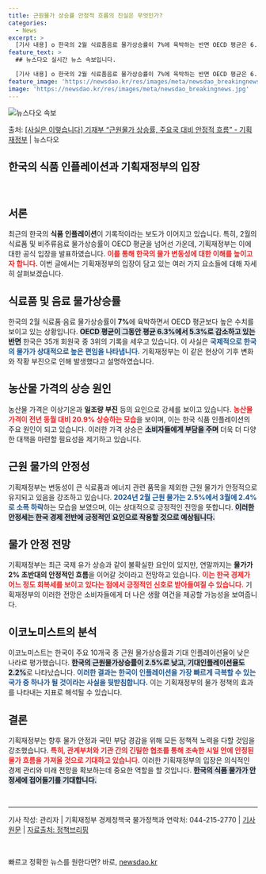```yaml
---
title: 근원물가 상승률 안정적 흐름의 진실은 무엇인가?
categories:
  - News
excerpt: >
  [기사 내용] o 한국의 2월 식료품음료 물가상승률이 7%에 육박하는 반면 OECD 평균은 6.3%에서 5.…
feature_text: >
  ## 뉴스다오 실시간 뉴스 속보입니다.

  [기사 내용] o 한국의 2월 식료품음료 물가상승률이 7%에 육박하는 반면 OECD 평균은 6.3%에서 5.…
feature_image: 'https://newsdao.kr/res/images/meta/newsdao_breakingnews.jpg'
image: 'https://newsdao.kr/res/images/meta/newsdao_breakingnews.jpg'
---
```


![뉴스다오 속보](https://newsdao.kr/res/images/meta/newsdao_breakingnews.jpg)

<p>출처: <a href="https://newsdao.kr/3644" rel="dofollow">[사실은 이렇습니다] 기재부 “근원물가 상승률, 주요국 대비 안정적 흐름” - 기획재정부</a> | 뉴스다오</p>

<h2 data-ke-size="size26">한국의 식품 인플레이션과 기획재정부의 입장</h2>
<p data-ke-size="size16">&nbsp;</p>

<h2 data-ke-size="size26">서론</h2>
<p data-ke-size="size16">최근의 한국의 <b>식품 인플레이션</b>이 기록적이라는 보도가 이어지고 있습니다. 특히, 2월의 식료품 및 비주류음료 물가상승률이 OECD 평균을 넘어선 가운데, 기획재정부는 이에 대한 공식 입장을 발표하였습니다. <b><span style="color: #ee2323;">이를 통해 한국의 물가 변동성에 대한 이해를 높이고자 합니다.</span></b> 이번 글에서는 기획재정부의 입장이 담고 있는 여러 가지 요소들에 대해 자세히 살펴보겠습니다.</p>

<h2 data-ke-size="size26">식료품 및 음료 물가상승률</h2>
<p data-ke-size="size16">한국의 2월 식료품·음료 물가상승률이 <b>7%</b>에 육박하면서 OECD 평균보다 높은 수치를 보이고 있는 상황입니다. <b><span style="background-color: #21538527;">OECD 평균이 그동안 평균 6.3%에서 5.3%로 감소하고 있는 반면</span></b> 한국은 35개 회원국 중 3위의 기록을 세우고 있습니다. 이 사실은 <b><span style="color: #1a5490;">국제적으로 한국의 물가가 상대적으로 높은 편임을 나타냅니다.</span></b> 기획재정부는 이 같은 현상이 기후 변화와 작황 부진으로 인해 발생했다고 설명하였습니다.</p>

<h2 data-ke-size="size26">농산물 가격의 상승 원인</h2>
<p data-ke-size="size16">농산물 가격은 이상기온과 <b>일조량 부진</b> 등의 요인으로 강세를 보이고 있습니다. <b><span style="color: #ee2323;">농산물 가격이 전년 동월 대비 20.9% 상승하는 모습</span></b>을 보이며, 이는 한국 식품 인플레이션의 주요 원인이 되고 있습니다. 이러한 가격 상승은 <b><span style="background-color: #21538527;">소비자들에게 부담을 주며</span></b> 더욱 더 다양한 대책을 마련할 필요성을 제기하고 있습니다.</p>

<h2 data-ke-size="size26">근원 물가의 안정성</h2>
<p data-ke-size="size16">기획재정부는 변동성이 큰 식료품과 에너지 관련 품목을 제외한 근원 물가가 안정적으로 유지되고 있음을 강조하고 있습니다. <b><span style="color: #1a5490;">2024년 2월 근원 물가는 2.5%에서 3월에 2.4%로 소폭 하락</span></b>하는 모습을 보였으며, 이는 상대적으로 긍정적인 전망을 뜻합니다. <b><span style="background-color: #21538527;">이러한 안정세는 한국 경제 전반에 긍정적인 요인으로 작용할 것으로 예상됩니다.</span></b></p>

<h2 data-ke-size="size26">물가 안정 전망</h2>
<p data-ke-size="size16">기획재정부는 최근 국제 유가 상승과 같이 불확실한 요인이 있지만, 연말까지는 <b>물가가 2% 초반대의 안정적인 흐름</b>을 이어갈 것이라고 전망하고 있습니다. <b><span style="color: #ee2323;">이는 한국 경제가 어느 정도 회복세를 보이고 있다는 점에서 긍정적인 신호로 받아들여질 수 있습니다.</span></b> 기획재정부의 이러한 전망은 소비자들에게 더 나은 생활 여건을 제공할 가능성을 보여줍니다.</p>

<h2 data-ke-size="size26">이코노미스트의 분석</h2>
<p data-ke-size="size16">이코노미스트는 한국이 주요 10개국 중 근원 물가상승률과 기대 인플레이션율이 낮은 나라로 평가했습니다. <b><span style="background-color: #21538527;">한국의 근원물가상승률이 2.5%로 낮고, 기대인플레이션율도 2.2%</span></b>로 나타났습니다. <b><span style="color: #1a5490;">이러한 결과는 한국이 인플레이션을 가장 빠르게 극복할 수 있는 국가 중 하나가 될 것이라는 사실을 뒷받침합니다.</span></b> 이는 기획재정부의 물가 정책의 효과를 나타내는 지표로 해석될 수 있습니다.</p>

<h2 data-ke-size="size26">결론</h2>
<p data-ke-size="size16">기획재정부는 향후 물가 안정과 국민 부담 경감을 위해 모든 정책적 노력을 다할 것임을 강조했습니다. <b><span style="color: #ee2323;">특히, 관계부처와 기관 간의 긴밀한 협조를 통해 조속한 시일 안에 안정된 물가 흐름을 가져올 것으로 기대하고 있습니다.</span></b> 이러한 기획재정부의 입장은 의식적인 경제 관리와 미래 전망을 확보하는데 중요한 역할을 할 것입니다. <b><span style="background-color: #21538527;">한국의 식품 물가가 안정세에 접어들기를 기대합니다.</span></b></p>

<p data-ke-size="size16">&nbsp;</p>
<hr>
<p data-ke-size="size16">기사 작성: 관리자 | 기획재정부 경제정책국 물가정책과 연락처: 044-215-2770 | <a href="https://newsdao.kr/3644">기사 원문</a> | <a href="https://https://www.korea.kr">자료출처: 정책브리핑</a></p>
<p data-ke-size="size16">&nbsp;</p> 

빠르고 정확한 뉴스를 원한다면? 바로, <a href="https://newsdao.kr" rel="dofollow">newsdao.kr</a>


